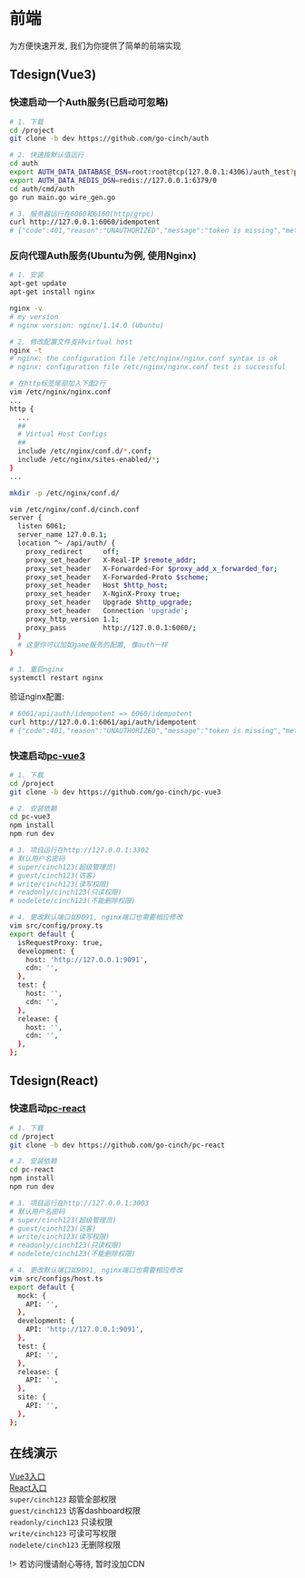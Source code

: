 # 前端


为方便快速开发, 我们为你提供了简单的前端实现


## Tdesign(Vue3)


### 快速启动一个Auth服务(已启动可忽略)


```bash
# 1. 下载
cd /project
git clone -b dev https://github.com/go-cinch/auth

# 2. 快速按默认值运行
cd auth
export AUTH_DATA_DATABASE_DSN=root:root@tcp(127.0.0.1:4306)/auth_test?parseTime=True
export AUTH_DATA_REDIS_DSN=redis://127.0.0.1:6379/0
cd auth/cmd/auth
go run main.go wire_gen.go

# 3. 服务器运行在6060和6160(http/grpc)
curl http://127.0.0.1:6060/idempotent
# {"code":401,"reason":"UNAUTHORIZED","message":"token is missing","metadata":{}}
```


### 反向代理Auth服务(Ubuntu为例, 使用Nginx)


```bash
# 1. 安装
apt-get update
apt-get install nginx

nginx -v
# my version
# nginx version: nginx/1.14.0 (Ubuntu)

# 2. 修改配置文件支持virtual host
nginx -t
# nginx: the configuration file /etc/nginx/nginx.conf syntax is ok
# nginx: configuration file /etc/nginx/nginx.conf test is successful

# 在http标签尾部加入下面2行
vim /etc/nginx/nginx.conf
...
http {
  ...
  ##
  # Virtual Host Configs
  ##
  include /etc/nginx/conf.d/*.conf;
  include /etc/nginx/sites-enabled/*;
}
...

mkdir -p /etc/nginx/conf.d/

vim /etc/nginx/conf.d/cinch.conf 
server {
  listen 6061;
  server_name 127.0.0.1;
  location ^~ /api/auth/ {
    proxy_redirect     off;
    proxy_set_header   X-Real-IP $remote_addr;
    proxy_set_header   X-Forwarded-For $proxy_add_x_forwarded_for;
    proxy_set_header   X-Forwarded-Proto $scheme;
    proxy_set_header   Host $http_host;
    proxy_set_header   X-NginX-Proxy true;
    proxy_set_header   Upgrade $http_upgrade;
    proxy_set_header   Connection 'upgrade';
    proxy_http_version 1.1;
    proxy_pass         http://127.0.0.1:6060/;
  }
  # 这里你可以加如game服务的配置, 像auth一样
}

# 3. 重启nginx
systemctl restart nginx
```

验证nginx配置:
```bash
# 6061/api/auth/idempotent => 6060/idempotent
curl http://127.0.0.1:6061/api/auth/idempotent
# {"code":401,"reason":"UNAUTHORIZED","message":"token is missing","metadata":{}}
```


### 快速启动[pc-vue3](https://github.com/go-cinch/pc-vue3)


```bash
# 1. 下载
cd /project
git clone -b dev https://github.com/go-cinch/pc-vue3

# 2. 安装依赖
cd pc-vue3
npm install
npm run dev

# 3. 项目运行在http://127.0.0.1:3302
# 默认用户名密码
# super/cinch123(超级管理员)
# guest/cinch123(访客)
# write/cinch123(读写权限)
# readonly/cinch123(只读权限)
# nodelete/cinch123(不能删除权限)

# 4. 更改默认端口如9091, nginx端口也需要相应修改
vim src/config/proxy.ts
export default {
  isRequestProxy: true,
  development: {
    host: 'http://127.0.0.1:9091',
    cdn: '',
  },
  test: {
    host: '',
    cdn: '',
  },
  release: {
    host: '',
    cdn: '',
  },
};

```


## Tdesign(React)

### 快速启动[pc-react](https://github.com/go-cinch/pc-react)


```bash
# 1. 下载
cd /project
git clone -b dev https://github.com/go-cinch/pc-react

# 2. 安装依赖
cd pc-react
npm install
npm run dev

# 3. 项目运行在http://127.0.0.1:3003
# 默认用户名密码
# super/cinch123(超级管理员)
# guest/cinch123(访客)
# write/cinch123(读写权限)
# readonly/cinch123(只读权限)
# nodelete/cinch123(不能删除权限)

# 4. 更改默认端口如9091, nginx端口也需要相应修改
vim src/configs/host.ts
export default {
  mock: {
    API: '',
  },
  development: {
    API: 'http://127.0.0.1:9091',
  },
  test: {
    API: '',
  },
  release: {
    API: '',
  },
  site: {
    API: '',
  },
};
```


## 在线演示


[Vue3入口](https://vue3.go-cinch.top/)  
[React入口](https://react.go-cinch.top/)  
`super/cinch123` 超管全部权限  
`guest/cinch123` 访客dashboard权限  
`readonly/cinch123` 只读权限  
`write/cinch123` 可读可写权限  
`nodelete/cinch123` 无删除权限

!> 若访问慢请耐心等待, 暂时没加CDN
